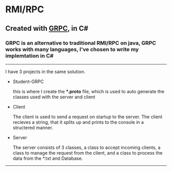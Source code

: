 # RMI/RPC 
## Created with [GRPC](https://grpc.io/), in C#
### GRPC is an alternative to traditional RMI/RPC on java, GRPC works with many languages, I've chosen to write my implemtation in C#

***

I have 3 projects in the same solution.

* Student-GRPC

   this is where I create the  __*.proto__ file, which is used to auto generate the classes used with the server and client
* Client

   The client is used to send a request on startup to the server. The client recieves a string, that it splits up and prints to the console in a structered manner.
* Server

   The server consists of 3 classes, a class to accept incoming clients, a class to manage the request from the client, and a class to process the data from the *.txt and Database.
   
***


